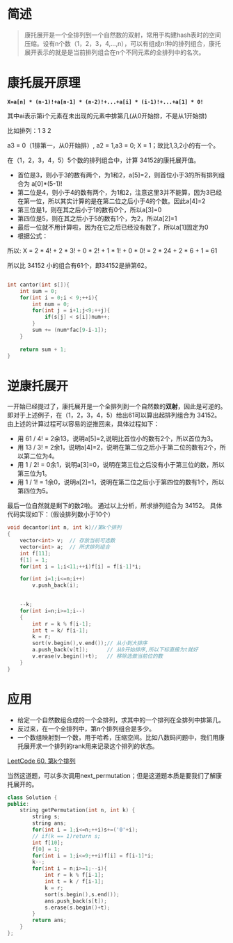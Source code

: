 # 简述

> 康托展开是一个全排列到一个自然数的双射，常用于构建hash表时的空间压缩。设有n个数（1，2，3，4,…,n），可以有组成n!种的排列组合，康托展开表示的就是是当前排列组合在n个不同元素的全排列中的名次。



# 康托展开原理

**`X=a[n] * (n-1)!+a[n-1] * (n-2)!+...+a[i] * (i-1)!+...+a[1] * 0!`** 

其中ai表示第i个元素在未出现的元素中排第几(从0开始排，不是从1开始排)

比如排列：1 3 2

a3 = 0（1排第一，从0开始排）, a2 = 1,a3 = 0; X = 1；故比1,3,2小的有一个。



在（1，2，3，4，5）5个数的排列组合中，计算 34152的康托展开值。

- 首位是3，则小于3的数有两个，为1和2，a[5]=2，则首位小于3的所有排列组合为 a[0]*(5-1)!
- 第二位是4，则小于4的数有两个，为1和2，注意这里3并不能算，因为3已经在第一位，所以其实计算的是在第二位之后小于4的个数。因此a[4]=2
- 第三位是1，则在其之后小于1的数有0个，所以a[3]=0
- 第四位是5，则在其之后小于5的数有1个，为2，所以a[2]=1
- 最后一位就不用计算啦，因为在它之后已经没有数了，所以a[1]固定为0
- 根据公式： 

所以: X = 2 * 4! + 2 * 3! + 0 * 2! + 1 * 1! + 0 * 0! 
= 2 * 24 + 2 * 6 + 1 
= 61 

所以比 34152 小的组合有61个，即34152是排第62。

```cpp

int cantor(int s[]){
	int sum = 0;
	for(int i = 0;i < 9;++i){
		int num = 0;
		for(int j = i+1;j<9;++j){
			if(s[j] < s[i])num++;
		}
		sum += (num*fac[9-i-1]);
	}
 
	return sum + 1;
}
```







# **逆康托展开**

一开始已经提过了，康托展开是一个全排列到一个自然数的**双射**，因此是可逆的。即对于上述例子，在（1，2，3，4，5）给出61可以算出起排列组合为 34152。由上述的计算过程可以容易的逆推回来，具体过程如下：

- 用 61 / 4! = 2余13，说明a[5]=2,说明比首位小的数有2个，所以首位为3。
- 用 13 / 3! = 2余1，说明a[4]=2，说明在第二位之后小于第二位的数有2个，所以第二位为4。
- 用 1 / 2! = 0余1，说明a[3]=0，说明在第三位之后没有小于第三位的数，所以第三位为1。
- 用 1 / 1! = 1余0，说明a[2]=1，说明在第二位之后小于第四位的数有1个，所以第四位为5。

最后一位自然就是剩下的数2啦。
通过以上分析，所求排列组合为 34152。
具体代码实现如下：（假设排列数小于10个）

```c++
void decantor(int n, int k)//第k个排列
{
    vector<int> v;  // 存放当前可选数
    vector<int> a;  // 所求排列组合
    int f[11];
    f[1] = 1;
    for(int i = 1;i<11;++i)f[i] = f[i-1]*i;

    for(int i=1;i<=n;i++)
        v.push_back(i);

    
    --k;
    for(int i=n;i>=1;i--)
    {
        int r = k % f[i-1];
        int t = k/ f[i-1];
        k = r;
        sort(v.begin(),v.end());// 从小到大排序 
        a.push_back(v[t]);      // 从0开始排序,所以下标直接为t就好
        v.erase(v.begin()+t);   // 移除选做当前位的数
    }
}
```





# 应用

- 给定一个自然数组合成的一个全排列，求其中的一个排列在全排列中排第几。
- 反过来，在一个全排列中，第n个排列组合是多少。
- 一个数组映射到一个数，用于哈希，压缩空间。比如八数码问题中，我们用康托展开求一个排列的rank用来记录这个排列的状态。



[LeetCode 60. 第k个排列](https://leetcode-cn.com/problems/permutation-sequence/)

当然这道题，可以多次调用next_permutation；但是这道题本质是要我们了解康托展开的。

```c++
class Solution {
public:
    string getPermutation(int n, int k) {
        string s;
        string ans;
        for(int i = 1;i<=n;++i)s+=('0'+i);
        // if(k == 1)return s;
        int f[10];
        f[0] = 1;
        for(int i = 1;i<=9;++i)f[i] = f[i-1]*i;
        k--;
        for(int i = n;i>=1;--i){
        	int r = k % f[i-1];
        	int t = k / f[i-1];
        	k = r;
        	sort(s.begin(),s.end());
        	ans.push_back(s[t]);
        	s.erase(s.begin()+t);
        }	
        return ans;
    }
};
```


